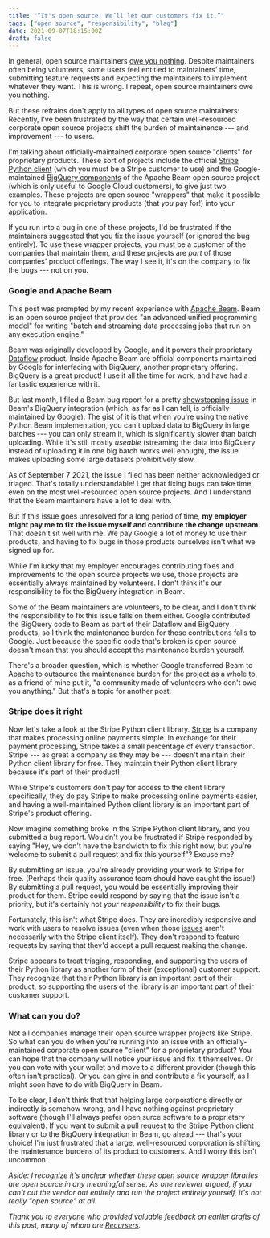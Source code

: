 ```yaml
---
title: "“It's open source! We’ll let our customers fix it.”"
tags: ["open source", "responsibility", "blag"]
date: 2021-09-07T18:15:00Z
draft: false
---
```


In general, open source maintainers [owe you nothing](https://mikemcquaid.com/2018/03/19/open-source-maintainers-owe-you-nothing/). Despite maintainers often being volunteers, some users feel entitled to maintainers' time, submitting feature requests and expecting the maintainers to implement whatever they want. This is wrong. I repeat, open source maintainers owe you nothing.

But these refrains don't apply to all types of open source maintainers: Recently, I've been frustrated by the way that certain well-resourced corporate open source projects shift the burden of maintainence --- and improvement --- to users.

I'm talking about officially-maintained corporate open source "clients" for proprietary products. These sort of projects include the official [Stripe Python client](https://github.com/stripe/stripe-python) (which you must be a Stripe customer to use) and the Google-maintained [BigQuery components](https://github.com/apache/beam/tree/master/sdks/python/apache_beam/io/gcp) of the Apache Beam open source project (which is only useful to Google Cloud customers), to give just two examples. These projects are open source "wrappers" that make it possible for you to integrate proprietary products (that *you* pay for!) into your application.

If you run into a bug in one of these projects, I'd be frustrated if the maintainers suggested that you fix the issue yourself (or ignored the bug entirely). To use these wrapper projects, you must be a customer of the companies that maintain them, and these projects are *part* of those companies' product offerings. The way I see it, it's on the company to fix the bugs --- not on you.

### Google and Apache Beam

This post was prompted by my recent experience with [Apache Beam](https://beam.apache.org/). Beam is an open source project that provides "an advanced unified programming model" for writing "batch and streaming data processing jobs that run on any execution engine."

Beam was originally developed by Google, and it powers their proprietary [Dataflow](https://cloud.google.com/dataflow) product. Inside Apache Beam are official components maintained by Google for interfacing with BigQuery, another proprietary offering. BigQuery is a great product! I use it all the time for work, and have had a fantastic experience with it.

But last month, I filed a Beam bug report for a pretty [showstopping issue](https://issues.apache.org/jira/projects/BEAM/issues/BEAM-12659?filter=allissues&orderby=created+DESC%2C+priority+DESC%2C+updated+DESC) in Beam's BigQuery integration (which, as far as I can tell, is officially maintained by Google). The gist of it is that when you're using the native Python Beam implementation, you can't upload data to BigQuery in large batches --- you can only stream it, which is significantly slower than batch uploading. While it's still mostly _useable_ (streaming the data into BigQuery instead of uploading it in one big batch works well enough), the issue makes uploading some large datasets prohibitively slow.

As of September 7 2021, the issue I filed has been neither acknowledged or triaged. That's totally understandable! I get that fixing bugs can take time, even on the most well-resourced open source projects. And I understand that the Beam maintainers have a lot to deal with. 

But if this issue goes unresolved for a long period of time, **my employer might pay me to fix the issue myself and contribute the change upstream**. That doesn't sit well with me. We pay Google a lot of money to use their products, and having to fix bugs in those products ourselves isn't what we signed up for.

While I'm lucky that my employer encourages contributing fixes and improvements to the open source projects we use, those projects are essentially always maintained by volunteers. I don't think it's our responsibility to fix the BigQuery integration in Beam.

Some of the Beam maintainers are volunteers, to be clear, and I don't think the responsibility to fix this issue falls on them either. Google contributed the BigQuery code to Beam as part of their Dataflow and BigQuery products, so I think the maintenance burden for those contributions falls to Google. Just because the specific code that's broken is open source doesn't mean that you should accept the maintenance burden yourself.

There's a broader question, which is whether Google transferred Beam to Apache to outsource the maintenance burden for the project as a whole to, as a friend of mine put it, "a community made of volunteers who don't owe you anything." But that's a topic for another post.

### Stripe does it right

Now let's take a look at the Stripe Python client library. [Stripe](https://stripe.com) is a company that makes processing online payments simple. In exchange for their payment processing, Stripe takes a small percentage of every transaction. Stripe --- as great a company as they may be --- doesn't maintain their Python client library for free. They maintain their Python client library because it's part of their product!

While Stripe's customers don't pay for access to the client library specifically, they do pay Stripe to make processing online payments easier, and having a well-maintained Python client library is an important part of Stripe's product offering.

Now imagine something broke in the Stripe Python client library, and you submitted a bug report. Wouldn't you be frustrated if Stripe responded by saying "Hey, we don't have the bandwidth to fix this right now, but you're welcome to submit a pull request and fix this yourself"? Excuse me? 

By submitting an issue, you're already providing your work to Stripe for free. (Perhaps their quality assurance team should have caught the issue!) By submitting a pull request, you would be essentially improving their product for them. Stripe could respond by saying that the issue isn't a priority, but it's certainly not *your responsibility* to fix their bugs.

Fortunately, this isn't what Stripe does. They are incredibly responsive and work with users to resolve issues (even when those [issues](https://github.com/stripe/stripe-python/issues/716) aren't necessarily with the Stripe client itself). They don't respond to feature requests by saying that they'd accept a pull request making the change.

Stripe appears to treat triaging, responding, and supporting the users of their Python library as another form of their (exceptional) customer support. They recognize that their Python library is an important part of their product, so supporting the users of the library is an important part of their customer support.

### What can you do?

Not all companies manage their open source wrapper projects like Stripe. So what can you do when you're running into an issue with an officially-maintained corporate open source "client" for a proprietary product? You can hope that the company will notice your issue and fix it themselves. Or you can vote with your wallet and move to a different provider (though this often isn't practical). Or you can give in and contribute a fix yourself, as I might soon have to do with BigQuery in Beam.

To be clear, I don't think that that helping large corporations directly or indirectly is somehow wrong, and I have nothing against proprietary software (though I'll always prefer open surce software to a proprietary equivalent). If you want to submit a pull request to the Stripe Python client library or to the BigQuery integration in Beam, go ahead --- that's your choice! I'm just frustrated that a large, well-resourced corporation is shifting the maintenance burdens of its product to customers. And I worry this isn't uncommon.

_Aside: I recognize it's unclear whether these open source wrapper libraries are open source in any meaningful sense. As one reviewer argued, if you can't cut the vendor out entirely and run the project entirely yourself, it's not really "open source" at all._

_Thank you to everyone who provided valuable feedback on earlier drafts of this post, many of whom are [Recursers](https://recurse.com)._